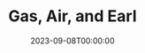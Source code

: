 ---
title: Gas, Air, and Earl
date: 2023-09-08T00:00:00
opening_date: 1936-03-03
closing_date:
layout: productions
playbill:
Theatre: Theatre Jacksonville
cast:
- A Lawyer:
  - Elmo Lehman, Jr.
- Kitty Carson: Emily Kennard
- Elinor Plummer: Evelyn Horsch
- Mrs. Plummer: Lucy Gaines Carter
- Boggs: Neal Tyler, Jr.
crew:
- Director:
  - Evelyn B. Cox
- Props: Marion Hendry
- Staging: Mary Courtney
---